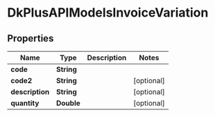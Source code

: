 
# DkPlusAPIModelsInvoiceVariation

## Properties
Name | Type | Description | Notes
------------ | ------------- | ------------- | -------------
**code** | **String** |  | 
**code2** | **String** |  |  [optional]
**description** | **String** |  |  [optional]
**quantity** | **Double** |  |  [optional]



